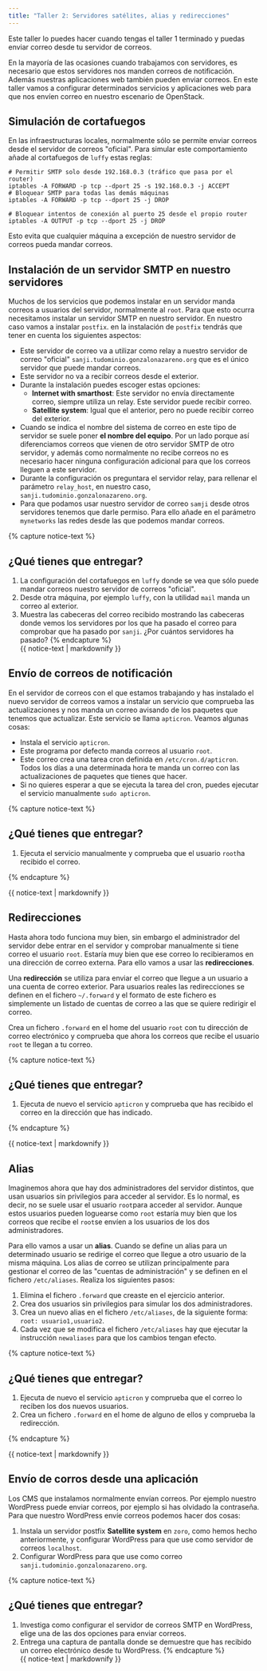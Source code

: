 ```yaml
---
title: "Taller 2: Servidores satélites, alias y redirecciones"
---
```


Este taller lo puedes hacer cuando tengas el taller 1 terminado y puedas enviar correo desde tu servidor de correos.

En la mayoría de las ocasiones cuando trabajamos con servidores, es necesario que estos servidores nos manden correos de notificación. Además nuestras aplicaciones web también pueden enviar correos. En este taller vamos a configurar determinados servicios y aplicaciones web para que nos envíen correo en nuestro escenario de OpenStack.

## Simulación de cortafuegos

En las infraestructuras locales, normalmente sólo se permite enviar correos desde el servidor de correos "oficial". Para simular este comportamiento añade al cortafuegos de `luffy` estas reglas:

```
# Permitir SMTP solo desde 192.168.0.3 (tráfico que pasa por el router)
iptables -A FORWARD -p tcp --dport 25 -s 192.168.0.3 -j ACCEPT
# Bloquear SMTP para todas las demás máquinas
iptables -A FORWARD -p tcp --dport 25 -j DROP

# Bloquear intentos de conexión al puerto 25 desde el propio router
iptables -A OUTPUT -p tcp --dport 25 -j DROP
```

Esto evita que cualquier máquina a excepción de nuestro servidor de correos pueda mandar correos.

## Instalación de un servidor SMTP en nuestro servidores

Muchos de los servicios que podemos instalar en un servidor manda correos a usuarios del servidor, normalmente al `root`. Para que esto ocurra necesitamos instalar un servidor SMTP en nuestro servidor. En nuestro caso vamos a instalar `postfix`. en la instalación de `postfix` tendrás que tener en cuenta los siguientes aspectos:

* Este servidor de correo va a utilizar como relay a nuestro servidor de correo "oficial" `sanji.tudominio.gonzalonazareno.org` que es el único servidor que puede mandar correos.
* Este servidor no va a recibir correos desde el exterior.
* Durante la instalación puedes escoger estas opciones:
    * **Internet with smarthost**: Este servidor no envía directamente correo, siempre utiliza un relay. Este servidor puede recibir correo.
    * **Satellite system**: Igual que el anterior, pero no puede recibir correo del exterior.
* Cuando se indica el nombre del sistema de correo en este tipo de servidor se suele poner **el nombre del equipo**. Por un lado porque así diferenciamos correos que vienen de otro servidor SMTP de otro servidor, y además como normalmente no recibe correos no es necesario hacer ninguna configuración adicional para que los correos lleguen a este servidor.
* Durante la configuración os preguntara el servidor relay, para rellenar el parámetro `relay_host`, en nuestro caso, `sanji.tudominio.gonzalonazareno.org`.
* Para que podamos usar nuestro servidor de correo `samji` desde otros servidores tenemos que darle permiso. Para ello añade en el parámetro `mynetworks` las redes desde las que podemos mandar correos.

{% capture notice-text %}
## ¿Qué tienes que entregar?

1. La configuración del cortafuegos en `luffy` donde se vea que sólo puede mandar correos nuestro servidor de correos "oficial".
2. Desde otra máquina, por ejemplo `luffy`, con la utilidad `mail` manda un correo al exterior.
3. Muestra las cabeceras del correo recibido mostrando las cabeceras donde vemos los servidores por los que ha pasado el correo para comprobar que ha pasado por `sanji`. ¿Por cuántos servidores ha pasado?
{% endcapture %}<div class="notice--info">{{ notice-text | markdownify }}</div>	

## Envío de correos de notificación

En el servidor de correos con el que estamos trabajando y has instalado el nuevo servidor de correos vamos a instalar un servicio que comprueba las actualizaciones y nos manda un correo avisando de los paquetes que tenemos que actualizar. Este servicio se llama `apticron`. Veamos algunas cosas:

* Instala el servicio `apticron`.
* Este programa por defecto manda correos al usuario `root`.
* Este correo crea una tarea cron definida en `/etc/cron.d/apticron`. Todos los días a una determinada hora te manda un correo con las actualizaciones de paquetes que tienes que hacer.
* Si no quieres esperar a que se ejecuta la tarea del cron, puedes ejecutar el servicio manualmente `sudo apticron`.

{% capture notice-text %}
## ¿Qué tienes que entregar?

1. Ejecuta el servicio manualmente y comprueba que el usuario `root`ha recibido el correo.

{% endcapture %}<div class="notice--info">{{ notice-text | markdownify }}</div>	

## Redirecciones

Hasta ahora todo funciona muy bien, sin embargo el administrador del servidor debe entrar en el servidor y comprobar manualmente si tiene correo el usuario `root`. Estaría muy bien que ese correo lo recibieramos en una dirección de correo externa. Para ello vamos a usar las **redirecciones**.

Una **redirección** se utiliza para enviar el correo que llegue a un usuario a una cuenta de correo exterior. Para usuarios reales las redirecciones se definen en el fichero `~/.forward` y el formato de este fichero es simplemente un listado de cuentas de correo a las que se quiere redirigir el correo.

Crea un fichero `.forward` en el home del usuario `root` con tu dirección de correo electrónico y comprueba que ahora los correos que recibe el usuario `root` te llegan a tu correo.

{% capture notice-text %}
## ¿Qué tienes que entregar?

1. Ejecuta de nuevo el servicio `apticron` y comprueba que has recibido el correo en la dirección que has indicado.

{% endcapture %}<div class="notice--info">{{ notice-text | markdownify }}</div>	

## Alias

Imaginemos ahora que hay dos administradores del servidor distintos, que usan usuarios sin privilegios para acceder al servidor. Es lo normal, es decir, no se suele usar el usuario `root`para acceder al servidor. Aunque estos usuarios pueden loguearse como `root` estaría muy bien que los correos que recibe el `root`se envíen a los usuarios de los dos administradores.

Para ello vamos a usar un **alias**. Cuando se define un alias para un determinado usuario se redirige el correo que llegue a otro usuario de la misma máquina. Los alias de correo se utilizan principalmente para gestionar el correo de las "cuentas de administración" y se definen en el fichero `/etc/aliases`. Realiza los siguientes pasos:

1. Elimina el fichero `.forward` que creaste en el ejercicio anterior.
2. Crea dos usuarios sin privilegios para simular los dos administradores.
3. Crea un nuevo alias en el fichero `/etc/aliases`, de la siguiente forma: `root: usuario1,usuario2`.
4. Cada vez que se modifica el fichero `/etc/aliases` hay que ejecutar la instrucción `newaliases` para que los cambios tengan efecto.

{% capture notice-text %}
## ¿Qué tienes que entregar?

1. Ejecuta de nuevo el servicio `apticron` y comprueba que el correo lo reciben los dos nuevos usuarios.
2. Crea un fichero `.forward` en el home de alguno de ellos y comprueba la redirección.

{% endcapture %}<div class="notice--info">{{ notice-text | markdownify }}</div>	

## Envío de corros desde una aplicación

Los CMS que instalamos normalmente envían correos. Por ejemplo nuestro WordPress puede enviar correos, por ejemplo si has olvidado la contraseña. Para que nuestro WordPress envíe correos podemos hacer dos cosas:

1. Instala un servidor postfix **Satellite system** en `zoro`, como hemos hecho anteriormente, y configurar WordPress para que use como servidor de correos `localhost`.
2. Configurar WordPress para que use como correo `sanji.tudominio.gonzalonazareno.org`.

{% capture notice-text %}
## ¿Qué tienes que entregar?

1. Investiga como configurar el servidor de correos SMTP en WordPress, elige una de las dos opciones para enviar correos.
2. Entrega una captura de pantalla donde se demuestre que has recibido un correo electrónico desde tu WordPress.
{% endcapture %}<div class="notice--info">{{ notice-text | markdownify }}</div>	

